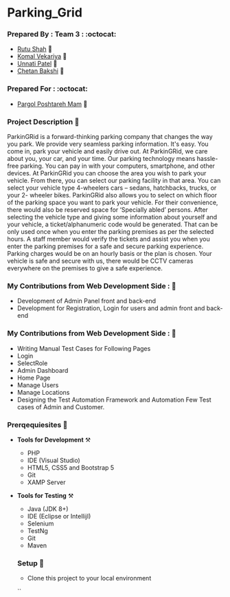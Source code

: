 # Parking_Grid

### Prepared By : Team 3 : :octocat:
- [Rutu Shah](#) :girl:
- [Komal Vekariya](#) :girl:
- [Unnati Patel](#) :girl:
- [Chetan Bakshi](#) :boy: 

### Prepared For : :octocat:
- [Pargol Poshtareh Mam](#) :girl:

### Project Description :open_book:
ParkinGRid is a forward-thinking parking company that changes the way you park. We provide very seamless parking information. It's easy. You come in, park your vehicle and easily drive out. At ParkinGRid, we care about you, your car, and your time. Our parking technology means hassle-free parking. You can pay in with your computers, smartphone, and other devices. At ParkinGRid you can choose the area you wish to park your vehicle. From there, you can select our parking facility in that area. You can select your vehicle type 4-wheelers cars – sedans, hatchbacks, trucks, or your 2- wheeler bikes. ParkinGRid also allows you to select on which floor of the parking space you want to park your vehicle. For their convenience, there would also be reserved space for ‘Specially abled’ persons. After selecting the vehicle type and giving some information about yourself and your vehicle, a ticket/alphanumeric code would be generated. That can be only used once when you enter the parking premises as per the selected hours. A staff member would verify the tickets and assist you when you enter the parking premises for a safe and secure parking experience. Parking charges would be on an hourly basis or the plan is chosen. Your vehicle is safe and secure with us, there would be CCTV cameras everywhere on the premises to give a safe experience.

### My Contributions from Web Development Side : :notebook_with_decorative_cover:
- Development of Admin Panel front and back-end
- Development for Registration, Login for users and admin front and back-end

### My Contributions from Web Development Side : :notebook_with_decorative_cover:
- Writing Manual Test Cases for Following Pages 
 - Login
 - SelectRole
 - Admin Dashboard
 - Home Page
 - Manage Users
 - Manage Locations
- Designing the Test Automation Framework and Automation Few Test cases of Admin and Customer.

### Prerqequiesites :open_book:

- **Tools for Development** :hammer_and_pick:
    - PHP 
    - IDE (Visual Studio)
    - HTML5, CSS5 and Bootstrap 5
    - Git
    - XAMP Server

- **Tools for Testing** :hammer_and_pick:
    - Java (JDK 8+)
    - IDE (Eclipse or IntellijI)
    - Selenium
    - TestNg
    - Git
    - Maven
    
    ### Setup :notebook_with_decorative_cover:
    
    - Clone this project to your local environment

    ``
